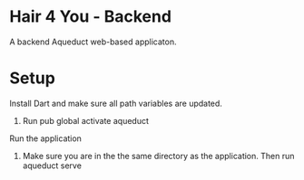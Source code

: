 # Hair 4 You - Backend
A backend Aqueduct web-based applicaton.

# Setup
Install Dart and make sure all path variables are updated.

1. Run pub global activate aqueduct

Run the application
1. Make sure you are in the the same directory as the application.
Then run aqueduct serve